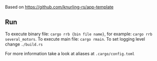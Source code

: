Based on https://github.com/knurling-rs/app-template

## Run
To execute binary file: `cargo rrb {bin file name}`, for example: `cargo rrb several_motors`.
To execute main file: `cargo rmain`.
To set logging level change `./build.rs`

For more information take a look at aliases at `.cargo/config.toml`
